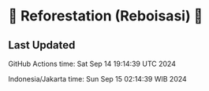 
# 🌳 Reforestation (Reboisasi) 🌲

## Last Updated

GitHub Actions time: Sat Sep 14 19:14:39 UTC 2024

Indonesia/Jakarta time: Sun Sep 15 02:14:39 WIB 2024
